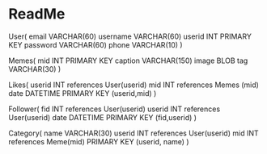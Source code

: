 ReadMe
=====

User(
	email 	VARCHAR(60)
	username VARCHAR(60)
	userid	INT PRIMARY KEY
	password VARCHAR(60)
	phone	VARCHAR(10)
)

Memes(
	mid 	INT PRIMARY KEY
	caption VARCHAR(150)
	image 	BLOB
	tag		VARCHAR(30)
)

Likes(
	userid 	INT	references User(userid)
	mid		INT references Memes (mid)
	date	DATETIME
	PRIMARY KEY (userid,mid)
)

Follower(
	fid		INT references User(userid)
	userid	INT references User(userid)
	date    DATETIME
	PRIMARY KEY (fid,userid)
)

Category(
	name	VARCHAR(30)
	userid	INT references User(userid)
	mid		INT references Meme(mid)
	PRIMARY KEY (userid, name)
)